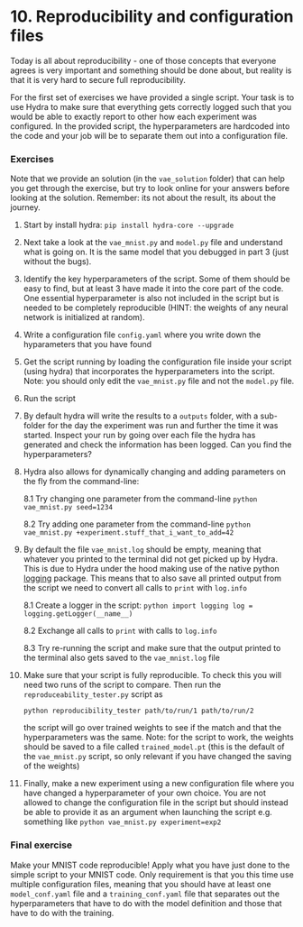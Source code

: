 # 10. Reproducibility and configuration files

Today is all about reproducibility - one of those concepts that everyone agrees is very important and something
should be done about, but reality is that it is very hard to secure full reproducibility.

For the first set of exercises we have provided a single script. Your task is to use Hydra to make sure that everything
gets correctly logged such that you would be able to exactly report to other how each experiment was configured. In the
provided script, the hyperparameters are hardcoded into the code and your job will be to separate them out into a 
configuration file.

### Exercises

Note that we provide an solution (in the `vae_solution` folder) that can help you get through the exercise, 
but try to look online for your answers before looking at the solution. 
Remember: its not about the result, its about the journey.

1. Start by install hydra: `pip install hydra-core --upgrade`

2. Next take a look at the `vae_mnist.py` and `model.py` file and understand what is going on. It is the same model 
   that you debugged in part 3 (just without the bugs).
   
3. Identify the key hyperparameters of the script. Some of them should be easy to find, but at least 3 have
   made it into the core part of the code. One essential hyperparameter is also not included in the script
   but is needed to be completely reproducible (HINT: the weights of any neural network is initialized at
   random).
   
4. Write a configuration file `config.yaml` where you write down the hyparameters that you have found

5. Get the script running by loading the configuration file inside your script (using hydra) that incorporates
   the hyperparameters into the script. Note: you should only edit the `vae_mnist.py` file and not the `model.py` file.
   
6. Run the script

7. By default hydra will write the results to a `outputs` folder, with a sub-folder for the day the experiment
   was run and further the time it was started. Inspect your run by going over each file the hydra has generated
   and check the information has been logged. Can you find the hyperparameters?
   
8. Hydra also allows for dynamically changing and adding parameters on the fly from the command-line:

   8.1 Try changing one parameter from the command-line
       ```
       python vae_mnist.py seed=1234
       ```

   8.2 Try adding one parameter from the command-line
       ```
       python vae_mnist.py +experiment.stuff_that_i_want_to_add=42
       ```

9. By default the file `vae_mnist.log` should be empty, meaning that whatever you printed to the terminal
   did not get picked up by Hydra. This is due to Hydra under the hood making use of the native python 
   [logging](https://docs.python.org/3/library/logging.html) package. This means that to also save all 
   printed output from the script we need to convert all calls to `print` with `log.info`

   8.1 Create a logger in the script:
       ```python
       import logging
       log = logging.getLogger(__name__)
       ```

   8.2 Exchange all calls to `print` with calls to `log.info`

   8.3 Try re-running the script and make sure that the output printed to the terminal also gets saved to the
       `vae_mnist.log` file

10. Make sure that your script is fully reproducible. To check this you will need two runs of the script to
    compare. Then run the `reproduceability_tester.py` script as
    ```
    python reproducibility_tester path/to/run/1 path/to/run/2
    ```
    the script will go over trained weights to see if the match and that the hyperparameters was the same. Note:
    for the script to work, the weights should be saved to a file called `trained_model.pt` (this is the default
    of the `vae_mnist.py` script, so only relevant if you have changed the saving of the weights)

11. Finally, make a new experiment using a new configuration file where you have changed a hyperparameter of
    your own choice. You are not allowed to change the configuration file in the script but should instead
    be able to provide it as an argument when launching the script e.g. something like
    ```python vae_mnist.py experiment=exp2```
  
### Final exercise

Make your MNIST code reproducible! Apply what you have just done to the simple script to your MNIST code.
Only requirement is that you this time use multiple configuration files, meaning that you should have at least
one `model_conf.yaml` file and a `training_conf.yaml` file that separates out the hyperparameters that have to
do with the model definition and those that have to do with the training.
